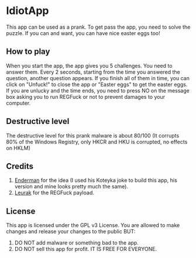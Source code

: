 # IdiotApp
This app can be used as a prank. To get pass the app, you need to solve the puzzle. If you can and want, you can have nice easter eggs too!
## How to play
When you start the app, the app gives you 5 challenges. You need to answer them. Every 2 seconds, starting from the time you answered the question, another question appears. If you finish all of them in time, you can click on "Unfuck!" to close the app or "Easter eggs" to get the easter eggs. If you are unlucky and the time ends, you need to press NO on the message box asking you to run REGFuck or not to prevent damages to your computer.
## Destructive level
The destructive level for this prank malware is about 80/100 (It corrupts 80% of the Windows Registry, only HKCR and HKU is corrupted, no effects on HKLM)
## Credits
1. <a href="https://www.youtube.com/channel/UCWb-66XSFCV5vgKEbl22R6Q">Enderman</a> for the idea (I used his Koteyka joke to build this app, his version and mine looks pretty much the same).
2. <a href="https://github.com/Leurak">Leurak</a> for the REGFuck payload.

## License
This app is licensed under the GPL v3 License. You are allowed to make changes and release your changes to the public BUT:
1. DO NOT add malware or something bad to the app.
2. DO NOT sell this app for profit. IT IS FREE FOR EVERYONE.
